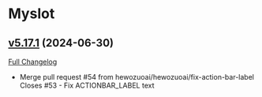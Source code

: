 # Myslot

## [v5.17.1](https://github.com/tg123/myslot/tree/v5.17.1) (2024-06-30)
[Full Changelog](https://github.com/tg123/myslot/commits/v5.17.1) 

- Merge pull request #54 from hewozuoai/hewozuoai/fix-action-bar-label  
    Closes #53 - Fix ACTIONBAR\_LABEL text  